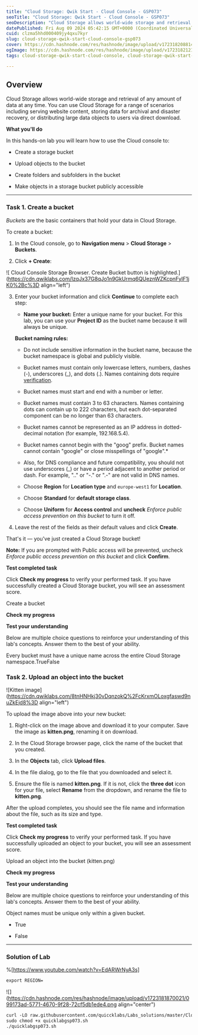 ```yaml
---
title: "Cloud Storage: Qwik Start - Cloud Console - GSP073"
seoTitle: "Cloud Storage: Qwik Start - Cloud Console - GSP073"
seoDescription: "Cloud Storage allows world-wide storage and retrieval of any amount of data at any time. You can use Cloud Storage for a range of scenarios including servin"
datePublished: Fri Aug 09 2024 05:42:15 GMT+0000 (Coordinated Universal Time)
cuid: clzma5hhd000409jy4qxu7kyr
slug: cloud-storage-qwik-start-cloud-console-gsp073
cover: https://cdn.hashnode.com/res/hashnode/image/upload/v1723182088145/aca2d6ce-024b-4f5d-bc39-7b55d4f924a7.png
ogImage: https://cdn.hashnode.com/res/hashnode/image/upload/v1723182121329/c5170192-c9bb-4c59-8c4f-6a2fd9ae3646.png
tags: cloud-storage-qwik-start-cloud-console, cloud-storage-qwik-start-cloud-console-gsp073, gsp073

---
```


## **Overview**

Cloud Storage allows world-wide storage and retrieval of any amount of data at any time. You can use Cloud Storage for a range of scenarios including serving website content, storing data for archival and disaster recovery, or distributing large data objects to users via direct download.

**What you'll do**

In this hands-on lab you will learn how to use the Cloud console to:

* Create a storage bucket
    
* Upload objects to the bucket
    
* Create folders and subfolders in the bucket
    
* Make objects in a storage bucket publicly accessible
    

---

### **Task 1. Create a bucket**

*Buckets* are the basic containers that hold your data in Cloud Storage.

To create a bucket:

1. In the Cloud console, go to **Navigation menu** &gt; **Cloud Storage** &gt; **Buckets**.
    
2. Click **\+ Create**:
    

![ Cloud Console Storage Browser. Create Bucket button is highlighted.](https://cdn.qwiklabs.com/IzqJx37G8qJo1n9GkUrmq6QUeznWZKcpnFyIF1jK0%2Bc%3D align="left")

3. Enter your bucket information and click **Continue** to complete each step:
    
    * **Name your bucket:** Enter a unique name for your bucket. For this lab, you can use your **Project ID** as the bucket name because it will always be unique.
        
    
    **Bucket naming rules:**
    
    * Do not include sensitive information in the bucket name, because the bucket namespace is global and publicly visible.
        
    * Bucket names must contain only lowercase letters, numbers, dashes (-), underscores (\_), and dots (.). Names containing dots require [verification](https://cloud.google.com/storage/docs/domain-name-verification).
        
    * Bucket names must start and end with a number or letter.
        
    * Bucket names must contain 3 to 63 characters. Names containing dots can contain up to 222 characters, but each dot-separated component can be no longer than 63 characters.
        
    * Bucket names cannot be represented as an IP address in dotted-decimal notation (for example, 192.168.5.4).
        
    * Bucket names cannot begin with the "goog" prefix. Bucket names cannot contain "google" or close misspellings of "google".\*
        
    * Also, for DNS compliance and future compatibility, you should not use underscores (\_) or have a period adjacent to another period or dash. For example, ".." or "-." or ".-" are not valid in DNS names.
        
    * Choose **Region** for **Location type** and `europe-west1` for **Location**.
        
    * Choose **Standard** for **default storage class**.
        
    * Choose **Uniform** for **Access control** and **uncheck** *Enforce public access prevention on this bucket* to turn it off.
        
4. Leave the rest of the fields as their default values and click **Create**.
    

That's it — you've just created a Cloud Storage bucket!

**Note:** If you are prompted with Public access will be prevented, uncheck *Enforce public access prevention on this bucket* and click **Confirm**.

**Test completed task**

Click **Check my progress** to verify your performed task. If you have successfully created a Cloud Storage bucket, you will see an assessment score.

Create a bucket

**Check my progress**

**Test your understanding**

Below are multiple choice questions to reinforce your understanding of this lab's concepts. Answer them to the best of your ability.

Every bucket must have a unique name across the entire Cloud Storage namespace.TrueFalse

### **Task 2. Upload an object into the bucket**

![Kitten image](https://cdn.qwiklabs.com/8tnHNHkj30vDqnzokQ%2FcKrxmOLoxgfaswd9nuZkEjd8%3D align="left")

To upload the image above into your new bucket:

1. Right-click on the image above and download it to your computer. Save the image as **kitten.png**, renaming it on download.
    
2. In the Cloud Storage browser page, click the name of the bucket that you created.
    
3. In the **Objects** tab, click **Upload files**.
    
4. In the file dialog, go to the file that you downloaded and select it.
    
5. Ensure the file is named **kitten.png**. If it is not, click the **three dot** icon for your file, select **Rename** from the dropdown, and rename the file to **kitten.png**.
    

After the upload completes, you should see the file name and information about the file, such as its size and type.

**Test completed task**

Click **Check my progress** to verify your performed task. If you have successfully uploaded an object to your bucket, you will see an assessment score.

Upload an object into the bucket (kitten.png)

**Check my progress**

**Test your understanding**

Below are multiple choice questions to reinforce your understanding of this lab's concepts. Answer them to the best of your ability.

Object names must be unique only within a given bucket.

* True
    
* False
    

---

### Solution of Lab

%[https://www.youtube.com/watch?v=EdARWrNyA3s] 

```apache
export REGION=
```

![](https://cdn.hashnode.com/res/hashnode/image/upload/v1723181870021/099173ad-5771-4670-9f28-72cf5db1ede4.png align="center")

```apache
curl -LO raw.githubusercontent.com/quiccklabs/Labs_solutions/master/Cloud%20Storage%20Qwik%20Start%20Cloud%20Console/quicklabgsp073.sh
sudo chmod +x quicklabgsp073.sh
./quicklabgsp073.sh
```